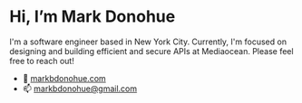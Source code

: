 <h1>Hi, I’m Mark Donohue</h1>

<p>I'm a software engineer based in New York City. Currently, I'm focused on designing and building efficient and secure APIs at Mediaocean. Please feel free to reach out!</p>
 <ul>
  <li>🚀 <a href="https://markbdonohue.com">markbdonohue.com</a></li>
  <li>📫 <a href="mailto:markbdonohue@gmail.com">markbdonohue@gmail.com</li>
</ul> 

